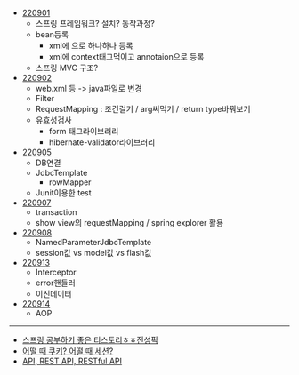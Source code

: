 - [220901](./Spring정리/220901.md)
  - 스프링 프레임워크? 설치? 동작과정?
  - bean등록 
    - xml에 <bean>으로 하나하나 등록
    - xml에 context태그먹이고 annotaion으로 등록
  - 스프링 MVC 구조?
- [220902](./Spring정리/220902.md)
  - web.xml 등 -> java파일로 변경
  - Filter
  - RequestMapping : 조건걸기 / arg써먹기 / return type바꿔보기
  - 유효성검사
    - form 태그라이브러리
    - hibernate-validator라이브러리
- [220905](./Spring정리/220905.md)
  - DB연결
  - JdbcTemplate
    - rowMapper
  - Junit이용한 test
- [220907](./Spring정리/220907.md)
  - transaction
  - show view의 requestMapping / spring explorer 활용
- [220908](./Spring정리/220908.md)
  - NamedParameterJdbcTemplate
  - session값 vs model값 vs flash값
- [220913](./Spring정리/220913.md)
  - Interceptor
  - error핸들러
  - 이진데이터
- [220914](./Spring정리/220914.md)
  - AOP
  
----

- [스프링 공부하기 좋은 티스토리ㅎㅎ진성픽](https://dev-coco.tistory.com/70)
- [어떨 때 쿠키? 어떨 때 세션?](https://dev-coco.tistory.com/61) 
- [API, REST API, RESTful API](https://velog.io/@taeha7b/api-restapi-restfulapi) 

